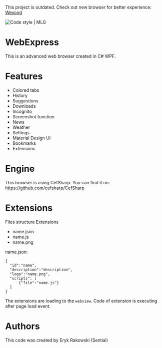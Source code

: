 This project is outdated. Check out new browser for better experience: [Wexond](https://github.com/nersent/wexond)

![Code style | MLG](https://img.shields.io/badge/code%20style-MLG-ff69b4.svg)

# WebExpress
This is an advanced web browser created in C# WPF. 

# Features

* Colored tabs
* History
* Suggestions
* Downloads
* Incognito
* Screenshot function
* News
* Weather
* Settings
* Material Design UI
* Bookmarks
* Extensions

# Engine
This browser is using CefSharp. You can find it on: https://github.com/cefsharp/CefSharp

# Extensions
  Files structure
  Extensions
  * name.json
  * name.js
  * name.png
  
  name.json:
  ```
  {
    "id":"name",
    "description":"description",
    "logo":"name.png",
    "scripts": [
        {"file":"name.js"}
    ]
  }
  ```
  
  The extensions are loading to the `webview`. Code of extension is executing after page load event.

# Authors
This code was created by Eryk Rakowski (Sential)
